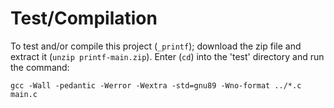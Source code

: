# Test/Compilation

To test and/or compile this project (`_printf`); download the zip file and extract it (`unzip printf-main.zip`). Enter (`cd`) into the 'test' directory and run the command:

`gcc -Wall -pedantic -Werror -Wextra -std=gnu89 -Wno-format ../*.c main.c`
